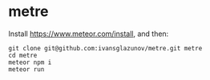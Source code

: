 # metre

Install https://www.meteor.com/install, and then:
```
git clone git@github.com:ivansglazunov/metre.git metre
cd metre
meteor npm i
meteor run
```